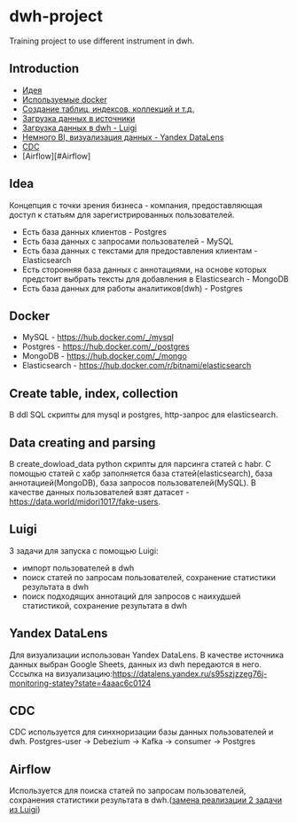 # dwh-project
Training project to use different instrument in dwh.
## Introduction
- [Идея](#Idea)  
- [Используемые docker](#Docker)
- [Создание таблиц, индексов, коллекций и т.д.](#Create-table-index-collection)
- [Загрузка данных в источники](#Data-creating-and-parsing)
- [Загрузка данных в dwh - Luigi](#Luigi)
- [Немного BI, визуализация данных - Yandex DataLens](#Yandex-DataLens)
- [CDC](#CDC) 
- [Airflow][#Airflow] 
## Idea 
Концепция с точки зрения бизнеса - компания, предоставляющая доступ к статьям для зарегистрированных пользователей.
- Есть база данных клиентов - Postgres
- Есть база данных с запросами пользователей - MySQL
- Есть база данных с текстами для предоставления клиентам - Elasticsearch
- Есть сторонняя база данных с аннотациями, на основе которых предстоит выбрать тексты для добавления в Elasticsearch - MongoDB
- Есть база данных для работы аналитиков(dwh) - Postgres   
## Docker
- MySQL - https://hub.docker.com/_/mysql 
- Postgres - https://hub.docker.com/_/postgres
- MongoDB - https://hub.docker.com/_/mongo
- Elasticsearch - https://hub.docker.com/r/bitnami/elasticsearch 
## Create table, index, collection
 В ddl SQL скрипты для mysql и postgres, http-запрос для elasticsearch.
## Data creating and parsing
 В create_dowload_data python скрипты для парсинга статей с habr.
 С помощью статей с хабр заполняется база статей(elasticsearch), база аннотацией(MongoDB), база запросов пользователей(MySQL).
 В качестве данных пользователей взят датасет - https://data.world/midori1017/fake-users.
## Luigi
3 задачи для запуска с помощью Luigi:
- импорт пользователей в dwh
- поиск статей по запросам пользователей, сохранение статистики результата в dwh
- поиск подходящих аннотаций для запросов с наихудшей статистикой, сохранение результата в dwh 

## Yandex DataLens
Для визуализации использован Yandex DataLens. 
В качестве источника данных выбран Google Sheets, данных из dwh  передаются в него.
Сссылка на визуализацию:https://datalens.yandex.ru/s95szjzzeg76j-monitoring-statey?state=4aaac6c0124 

## CDC
CDC используется для синхноризации базы данных пользователей и dwh. 
Postgres-user -> Debezium -> Kafka -> consumer -> Postgres

## Airflow
Используется для поиска статей по запросам пользователей, сохранения статистики результата в dwh.([замена реализации 2 задачи из Luigi](#Luigi))


